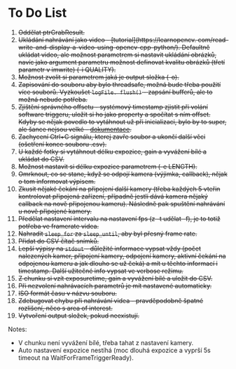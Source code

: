 # To Do List

1. ~~Oddělat ptrGrabResult.~~
2. ~~Ukládání nahrávání jako video - [tutorial](https://learnopencv.
   com/read-write-and-display-a-video-using-opencv-cpp-python/). Defaultně ukládat video, ale možnost parametrem si
   nastavit ukládání obrázků, navíc jako argument parametru možnost definovat kvalitu obrázků (třetí parametr v
   imwrite) (-i QUALITY).~~
3. ~~Možnost zvolit si parametrem jaká je output složka (-o).~~
4. ~~Zapisování do souboru aby bylo threadsafe, možná bude třeba použití více souborů.
   Vyzkoušet `logFile. flush()` - zapsání bufferů, ale to možná nebude potřeba.~~
5. ~~Zjištění správného offsetu - systémový timestamp zjistit při volání software triggeru, uložit si ho jako property a
   spočítat s ním offset. Kdyby se nějak povedlo to vytáhnout už při inicializaci, bylo by to super, ale šance nejsou
   velké - [dokumentace](https://docs.baslerweb.com/timestamp).~~
6. ~~Zachycení Ctrl+C signálu, kterej zavře soubor a ukončí další věci (ošetření konce souboru .csv).~~
7. ~~U každé fotky si vytáhnout délku expozice, gain a vyvážení bílé a ukládat do CSV.~~
8. ~~Možnost nastavit si délku expozice parametrem (-e LENGTH).~~
9. ~~Omrknout, co se stane, když se odpojí kamera (výjimka, callback), nějak o tom informovat výpisem.~~
10. ~~Zkusit nějaké čekání na připojení další kamery (třeba každých 5 vteřin kontrolovat připojená zařízení, případně
    jestli dává kamera nějaký callback na nově připojenou kameru). Následně pak spuštění nahrávání u nově připojené
    kamery.~~
11. ~~Předělat nastavení intervalu na nastavení fps (z -t udělat -f), je to totiž potřeba ve framerate videa.~~
12. ~~Nahradit `sleep_for` za `sleep_until`, aby byl přesný frame rate.~~
13. ~~Přidat do CSV čítač snímků.~~
14. ~~Lepší výpisy na `stdout` - důležité informace vypsat vždy (počet nalezených kamer, připojení kamery, odpojení 
    kamery, aktivní čekání na odpojenou kameru a jak dlouho se už čeká) a mít u těchto informací i timestamp. Další 
    užitečné info vypsat ve verbose režimu.~~
15. ~~Z chunku si vzít exposuretime, gain a vyvážení bílé a uložit do CSV.~~
16. ~~Při nezvolení nahrávacích parametrů je mít nastavené automaticky.~~
17. ~~ISO formát času v názvu souboru.~~
18. ~~Zdebugovat chybu při nahrávání videa - pravděpodobně špatné rozlišení, něco s area of interest.~~
19. ~~Vytvoření output složek, pokud neexistují.~~

Notes:
* V chunku není vyvážení bílé, třeba tahat z nastavení kamery.
* Auto nastavení expozice nestíhá (moc dlouhá expozice a vyprší 5s timeout na WaitForFrameTriggerReady).
